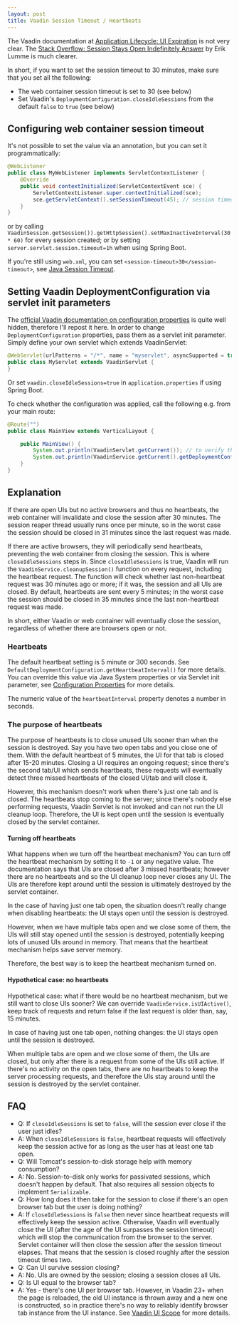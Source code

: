 ```yaml
---
layout: post
title: Vaadin Session Timeout / Heartbeats
---
```


The Vaadin documentation at [Application Lifecycle: UI Expiration](https://vaadin.com/docs/latest/advanced/application-lifecycle#application.lifecycle.ui-expiration)
is not very clear. The [Stack Overflow: Session Stays Open Indefinitely Answer](https://stackoverflow.com/a/60560014/377320)
by Erik Lumme is much clearer.

In short, if you want to set the session timeout to 30 minutes, make sure that you set all the following:

* The web container session timeout is set to 30 (see below)
* Set Vaadin's `DeploymentConfiguration.closeIdleSessions` from the default `false` to `true` (see below)

## Configuring web container session timeout

It's not possible to set the value via an annotation, but you can set it programmatically:

```java
@WebListener
public class MyWebListener implements ServletContextListener {
    @Override
    public void contextInitialized(ServletContextEvent sce) {      
        ServletContextListener.super.contextInitialized(sce);
        sce.getServletContext().setSessionTimeout(45); // session timeout in minutes
    }
}
```

or by calling `VaadinSession.getSession()).getHttpSession().setMaxInactiveInterval(30 * 60)` for every session created;
or by setting `server.servlet.session.timeout=1h` when using Spring Boot.

If you're still using `web.xml`, you can set `<session-timeout>30</session-timeout>`, see [Java Session Timeout](https://www.baeldung.com/servlet-session-timeout).

## Setting Vaadin DeploymentConfiguration via servlet init parameters

The [official Vaadin documentation on configuration properties](https://vaadin.com/docs/latest/configuration/properties)
is quite well hidden, therefore I'll repost it here.
In order to change `DeploymentConfiguration` properties, pass them as a servlet init parameter.
Simply define your own servlet which extends VaadinServlet:

```java
@WebServlet(urlPatterns = "/*", name = "myservlet", asyncSupported = true, initParams = {@WebInitParam(name = InitParameters.SERVLET_PARAMETER_CLOSE_IDLE_SESSIONS, value = "true")})
public class MyServlet extends VaadinServlet {
}
```
Or set `vaadin.closeIdleSessions=true` in `application.properties` if using Spring Boot.

To check whether the configuration was applied, call the following e.g. from your main route:
```java
@Route("")
public class MainView extends VerticalLayout {

    public MainView() {
        System.out.println(VaadinServlet.getCurrent()); // to verify that the servlet class is MyServlet
        System.out.println(VaadinService.getCurrent().getDeploymentConfiguration().isCloseIdleSessions()); // should print "true"
    }
}
```

## Explanation

If there are open UIs but no active browsers and thus no heartbeats, the web container
will invalidate and close the session after 30 minutes. The session reaper thread usually
runs once per minute, so in the worst case the session should be closed in 31 minutes since
the last request was made.

If there are active browsers, they will periodically send heartbeats, preventing the
web container from closing the session. This is where `closeIdleSessions` steps in. Since
`closeIdleSessions` is true, Vaadin will run the `VaadinService.cleanupSession()` function
on every request, including the heartbeat request. The function will check whether
last non-heartbeat request was 30 minutes ago or more; if it was, the session and all UIs are closed.
By default, heartbeats are sent every 5 minutes; in the worst case the session should be closed in 35 minutes since
the last non-heartbeat request was made.

In short, either Vaadin or web container will eventually close the session, regardless of
whether there are browsers open or not.

### Heartbeats

The default heartbeat setting is 5 minute or 300 seconds. See `DefaultDeploymentConfiguration.getHeartbeatInterval()`
for more details. You can override this value via Java System properties or via Servlet init parameter,
see [Configuration Properties](https://vaadin.com/docs/latest/configuration/properties) for more details.

The numeric value of the `heartbeatInterval` property denotes a number in seconds.

### The purpose of heartbeats

The purpose of heartbeats is to close unused UIs sooner than when the session is destroyed. Say you have two open tabs
and you close one of them. With the default heartbeat of 5 minutes, the UI for that tab is closed after 15-20 minutes.
Closing a UI requires an ongoing request; since there's the second tab/UI which sends heartbeats, these requests will
eventually detect three missed heartbeats of the closed UI/tab and will close it.

However, this mechanism doesn't work when there's just one tab and is closed. The heartbeats stop coming to the server;
since there's nobody else performing requests, Vaadin Servlet is not invoked and can not run the UI cleanup loop.
Therefore, the UI is kept open until the session is eventually closed by the servlet container.

#### Turning off heartbeats

What happens when we turn off the heartbeat mechanism? You can turn off the heartbeat mechanism by setting it to `-1` or any negative value.
The documentation says that UIs are closed after 3 missed heartbeats;
however there are no heartbeats and so the UI cleanup loop never closes any UI. The UIs are therefore kept around until
the session is ultimately destroyed by the servlet container.

In the case of having just one tab open, the situation doesn't really change when disabling heartbeats: the UI stays open until the session is destroyed.

However, when we have multiple tabs open and we close some of them, the UIs will still stay opened until the session is destroyed,
potentially keeping lots of unused UIs around in memory. That means that the heartbeat mechanism helps save server memory.

Therefore, the best way is to keep the heartbeat mechanism turned on.

#### Hypothetical case: no heartbeats

Hypothetical case: what if there would be no heartbeat mechanism, but we still want to close UIs sooner? We can override `VaadinService.isUIActive()`,
keep track of requests and return false if the last request is older than, say, 15 minutes.

In case of having just one tab open, nothing changes: the UI stays open until the session is destroyed.

When multiple tabs are open and we close some of them, the UIs are closed, but only after there is a request from some of the UIs still active.
If there's no activity on the open tabs, there are no heartbeats to keep the server processing requests, and therefore the UIs
stay around until the session is destroyed by the servlet container.

## FAQ

* Q: If `closeIdleSessions` is set to `false`, will the session ever close if the user just idles?
* A: When `closeIdleSessions` is `false`, heartbeat requests will effectively keep the session active for as long as the user has at least one tab open.
* Q: Will Tomcat's session-to-disk storage help with memory consumption?
* A: No. Session-to-disk only works for passivated sessions, which doesn't happen by default. That also requires all session objects to implement `Serializable`.
* Q: How long does it then take for the session to close if there's an open browser tab but the user is doing nothing?
* A: If `closeIdleSessions` is `false` then never since heartbeat requests will effectively keep the session active.
     Otherwise, Vaadin will eventually close the UI (after the age of the UI surpasses the session timeout) which will stop the communication from the browser to the server.
     Servlet container will then close the session after the session timeout elapses. That means that the session is closed roughly after the session timeout times two.
* Q: Can UI survive session closing?
* A: No. UIs are owned by the session; closing a session closes all UIs.
* Q: Is UI equal to the browser tab?
* A: Yes - there's one UI per browser tab. However, in Vaadin 23+ when the page is reloaded, the old UI instance is thrown away and a new one is constructed,
  so in practice there's no way to reliably identify browser tab instance from the UI instance. See [Vaadin UI Scope](../vaadin-ui-scope/) for more details.
